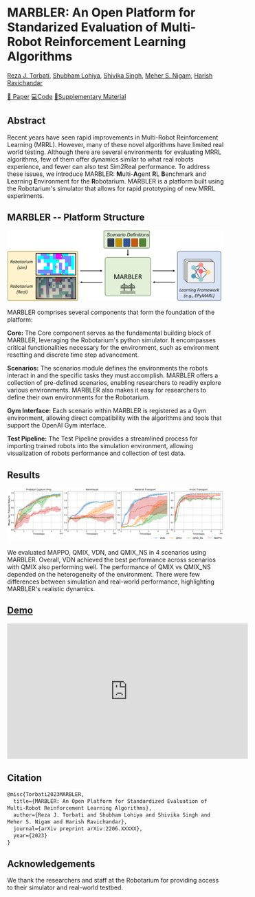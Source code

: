 # MARBLER: An Open Platform for Standarized Evaluation of Multi-Robot Reinforcement Learning Algorithms 

[Reza J. Torbati](https://github.com/RezaTorbati), 
[Shubham Lohiya](https://shubhlohiya.github.io/),
[Shivika Singh](https://github.com/shivika275),
[Meher S. Nigam](https://github.com/ShashwatNigam99),
[Harish Ravichandar](https://harishravichandar.com/)

[📄 Paper](assets/paper.pdf)   [💻Code](https://github.com/ShashwatNigam99/MARBLER)   [📁Supplementary Material](assets/supplementary.pdf)

## Abstract 

Recent years have seen rapid improvements in Multi-Robot Reinforcement Learning (MRRL). However, many of these novel algorithms have limited real world testing. Although there are several environments for evaluating MRRL algorithms, few of them offer dynamics similar to what real robots experience, and fewer can also test Sim2Real performance. To address these issues, we introduce MARBLER: **M**ulti-**A**gent **R**L **B**enchmark and **L**earning **E**nvironment for the **R**obotarium. MARBLER is a platform built using the Robotarium's simulator that allows for rapid prototyping of new MRRL experiments.

## MARBLER -- Platform Structure

![MARBLER-diag.png](assets/MARBLER-diag.png)

MARBLER comprises several components that form the foundation of the platform:

**Core:** The Core component serves as the fundamental building block of MARBLER, leveraging the Robotarium's python simulator. It encompasses critical functionalities necessary for the environment, such as environment resetting and discrete time step advancement. 

**Scenarios:** The scenarios module defines the environments the robots interact in and the specific tasks they must accomplish. MARBLER offers a collection of pre-defined scenarios, enabling researchers to readily explore various environments. MARBLER also makes it easy for researchers to define their own environments for the Robotarium. 

**Gym Interface:** Each scenario within MARBLER is registered as a Gym environment, allowing direct compatibility with the algorithms and tools that support the OpenAI Gym interface. 

**Test Pipeline:** The Test Pipeline provides a streamlined process for importing trained robots into the simulation environment, allowing visualization of robots performance and collection of test data.

## Results

![res.png](assets/res.png)

We evaluated MAPPO, QMIX, VDN, and QMIX_NS in 4 scenarios using MARBLER. Overall, VDN achieved the best performance across scenarios with QMIX also performing well. The performance of QMIX vs QMIX_NS depended on the heterogeneity of the environment. There were few differences between simulation and real-world performance, highlighting MARBLER's realistic dynamics.

## [Demo](https://www.youtube.com/embed/[placeholder])

<iframe width="560" height="315" src="https://www.youtube.com/embed/[placeholder]" frameborder="0" allowfullscreen></iframe>

## Citation
```
@misc{Torbati2023MARBLER,
  title={MARBLER: An Open Platform for Standardized Evaluation of Multi-Robot Reinforcement Learning Algorithms},
  author={Reza J. Torbati and Shubham Lohiya and Shivika Singh and Meher S. Nigam and Harish Ravichandar},
  journal={arXiv preprint arXiv:2206.XXXXX},
  year={2023}
}
```

## Acknowledgements 
We thank the researchers and staff at the Robotarium for providing access to their simulator and real-world testbed.